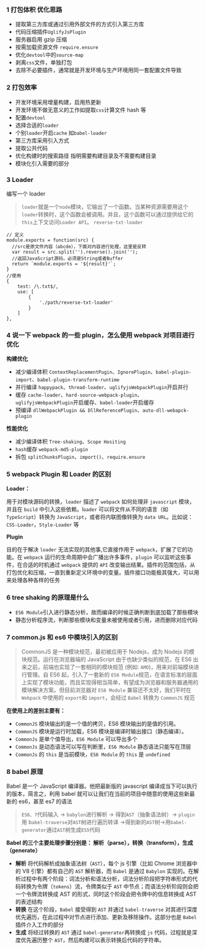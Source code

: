 ### 1 打包体积 优化思路

- 提取第三方库或通过引用外部文件的方式引入第三方库
- 代码压缩插件`UglifyJsPlugin`
- 服务器启用 gzip 压缩
- 按需加载资源文件 `require.ensure`
- 优化`devtool`中的`source-map`
- 剥离`css`文件，单独打包
- 去除不必要插件，通常就是开发环境与生产环境用同一套配置文件导致

### 2 打包效率

- 开发环境采用增量构建，启用热更新
- 开发环境不做无意义的工作如提取`css`计算文件 hash 等
- 配置`devtool`
- 选择合适的`loader`
- 个别`loader`开启`cache` 如`babel-loader`
- 第三方库采用引入方式
- 提取公共代码
- 优化构建时的搜索路径 指明需要构建目录及不需要构建目录
- 模块化引入需要的部分

### 3 Loader

编写一个 loader

> `loader`就是一个`node`模块，它输出了一个函数。当某种资源需要用这个`loader`转换时，这个函数会被调用。并且，这个函数可以通过提供给它的`this`上下文访问`Loader API`。 `reverse-txt-loader`

    // 定义
    module.exports = function(src) {
      //src是原文件内容（abcde），下面对内容进行处理，这里是反转
      var result = src.split('').reverse().join('');
      //返回JavaScript源码，必须是String或者Buffer
      return `module.exports = '${result}'`;
    }
    //使用
    {
    	test: /\.txt$/,
    	use: [
    		{
    			'./path/reverse-txt-loader'
    		}
    	]
    },

### 4 说一下 webpack 的一些 plugin，怎么使用 webpack 对项目进行优化

**构建优化**

- 减少编译体积 `ContextReplacementPugin`、`IgnorePlugin`、`babel-plugin-import`、`babel-plugin-transform-runtime`
- 并行编译 `happypack`、`thread-loader`、`uglifyjsWebpackPlugin`开启并行
- 缓存 `cache-loader`、`hard-source-webpack-plugin`、`uglifyjsWebpackPlugin`开启缓存、`babel-loader`开启缓存
- 预编译 `dllWebpackPlugin && DllReferencePlugin`、`auto-dll-webapck-plugin`

**性能优化**

- 减少编译体积 `Tree-shaking`、`Scope Hositing`
- `hash`缓存 `webpack-md5-plugin`
- 拆包 `splitChunksPlugin`、`import()`、`require.ensure`

### 5 webpack Plugin 和 Loader 的区别

**Loader：**

用于对模块源码的转换，`loader` 描述了 `webpack` 如何处理非 `javascript` 模块，并且在 `build` 中引入这些依赖。l`oader` 可以将文件从不同的语言（如 `TypeScript`）转换为 `JavaScript`，或者将内联图像转换为 `data URL`。比如说：`CSS-Loader`，`Style-Loader` 等

**Plugin**

目的在于解决 `loader` 无法实现的其他事,它直接作用于 `webpack`，扩展了它的功能。在 `webpack` 运行的生命周期中会广播出许多事件，`plugin` 可以监听这些事件，在合适的时机通过 `webpack` 提供的 `API` 改变输出结果。插件的范围包括，从打包优化和压缩，一直到重新定义环境中的变量。插件接口功能极其强大，可以用来处理各种各样的任务

### 6 tree shaking 的原理是什么

- `ES6 Module`引入进行静态分析，故而编译的时候正确判断到底加载了那些模块
- 静态分析程序流，判断那些模块和变量未被使用或者引用，进而删除对应代码

### 7 common.js 和 es6 中模块引入的区别

> CommonJS 是一种模块规范，最初被应用于 Nodejs，成为 Nodejs 的模块规范。运行在浏览器端的 JavaScript 由于也缺少类似的规范，在 ES6 出来之前，前端也实现了一套相同的模块规范 (例如: `AMD`)，用来对前端模块进行管理。自 ES6 起，引入了一套新的 `ES6 Module`规范，在语言标准的层面上实现了模块功能，而且实现得相当简单，有望成为浏览器和服务器通用的模块解决方案。但目前浏览器对 `ES6 Module` 兼容还不太好，我们平时在 `Webpack` 中使用的 `export`和 `import`，会经过 `Babel` 转换为 `CommonJS` 规范

**在使用上的差别主要有：**

- `CommonJS` 模块输出的是一个值的拷贝，ES6 模块输出的是值的引用。
- `CommonJS` 模块是运行时加载，ES6 模块是编译时输出接口（静态编译）。
- `CommonJs` 是单个值导出，`ES6 Module` 可以导出多个
- `CommonJs` 是动态语法可以写在判断里，`ES6 Module` 静态语法只能写在顶层
- `CommonJs` 的 `this` 是当前模块，`ES6 Module` 的 `this` 是 `undefined`

### 8 babel 原理

Babel 是一个 JavaScript 编译器。他把最新版的 javascript 编译成当下可以执行的版本，简言之，利用 babel 就可以让我们在当前的项目中随意的使用这些新最新的 es6，甚至 es7 的语法

> `ES6、7`代码输入 -> `babylon`进行解析 -> 得到`AST`（抽象语法树）-> `plugin`用 b`abel-traverse`对`AST`树进行遍历转译 ->得到新的`AST`树->用`babel-generator`通过`AST`树生成`ES5`代码

**Babel 的三个主要处理步骤分别是： 解析（parse），转换（transform），生成（generate）**

- **解析** 将代码解析成抽象语法树（`AST`），每个 js 引擎（比如 Chrome 浏览器中的 V8 引擎）都有自己的 `AST` 解析器，而 `Babel` 是通过 `Babylon` 实现的。在解析过程中有两个阶段：词法分析和语法分析，词法分析阶段把字符串形式的代码转换为令牌（`tokens`）流，令牌类似于 `AST` 中节点；而语法分析阶段则会把一个令牌流转换成 AST 的形式，同时这个阶段会把令牌中的信息转换成 AST 的表述结构
- **转换** 在这个阶段，`Babel` 接受得到 `AST` 并通过 `babel-traverse` 对其进行深度优先遍历，在此过程中对节点进行添加、更新及移除操作。这部分也是 `Babel` 插件介入工作的部分
- **生成** 将经过转换的 `AST` 通过 `babel-generator`再转换成 `js` 代码，过程就是深度优先遍历整个 `AST`，然后构建可以表示转换后代码的字符串。
